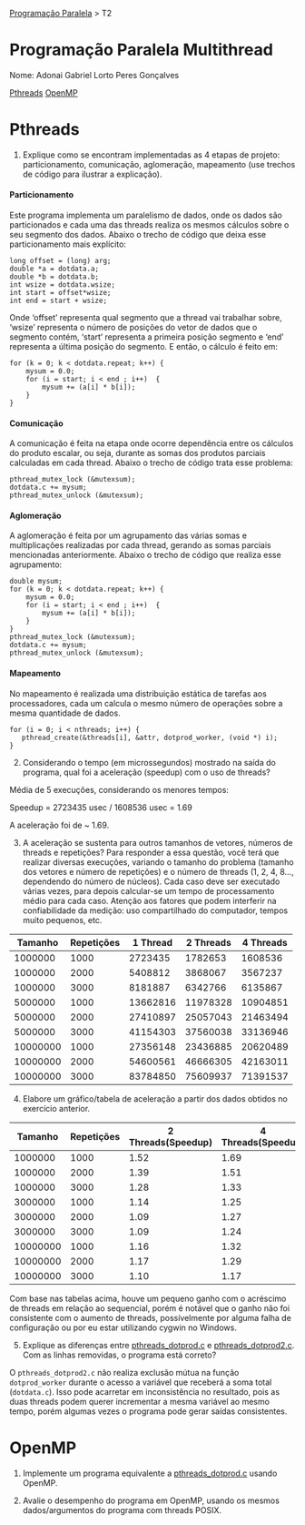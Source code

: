 [Programação Paralela](https://github.com/AndreaInfUFSM/elc139-2019a) > T2

# Programação Paralela Multithread

Nome: Adonai Gabriel Lorto Peres Gonçalves

[Pthreads](#Pthreads)
[OpenMP](#Openmp)

# Pthreads

1. Explique como se encontram implementadas as 4 etapas de projeto: particionamento, comunicação, aglomeração, mapeamento (use trechos de código para ilustrar a explicação).

#### Particionamento

Este programa implementa um paralelismo de dados, onde os dados são particionados e cada uma das threads realiza os mesmos cálculos sobre o seu segmento dos dados. Abaixo o trecho de código que deixa esse particionamento mais explícito:
```
long offset = (long) arg;
double *a = dotdata.a;
double *b = dotdata.b;
int wsize = dotdata.wsize;
int start = offset*wsize;
int end = start + wsize;
```
Onde ‘offset’ representa qual segmento que a thread vai trabalhar sobre, ‘wsize’ representa o número de posições do vetor de dados que o segmento contém, ‘start’ representa a primeira posição segmento e ‘end’ representa a última posição do segmento. E então, o cálculo é feito em:
```
for (k = 0; k < dotdata.repeat; k++) {
    mysum = 0.0;
    for (i = start; i < end ; i++)  {
        mysum += (a[i] * b[i]);
    }
}
```

#### Comunicação

A comunicação é feita na etapa onde ocorre dependência entre os cálculos do produto escalar, ou seja, durante as somas dos produtos parciais calculadas em cada thread. Abaixo o trecho de código trata esse problema:
```
pthread_mutex_lock (&mutexsum);
dotdata.c += mysum;
pthread_mutex_unlock (&mutexsum);
```

#### Aglomeração

A aglomeração é feita por um agrupamento das várias somas e multiplicações realizadas por cada thread, gerando as somas parciais mencionadas anteriormente. Abaixo o trecho de código que realiza esse agrupamento:
```
double mysum;
for (k = 0; k < dotdata.repeat; k++) {
    mysum = 0.0;
    for (i = start; i < end ; i++)  {
        mysum += (a[i] * b[i]);
    }
}
pthread_mutex_lock (&mutexsum);
dotdata.c += mysum;
pthread_mutex_unlock (&mutexsum);
```

#### Mapeamento

No mapeamento é realizada uma distribuição estática de tarefas aos processadores, cada um calcula o mesmo número de operações sobre a mesma quantidade de dados.
```
for (i = 0; i < nthreads; i++) {
   pthread_create(&threads[i], &attr, dotprod_worker, (void *) i);
}
```

2. Considerando o tempo (em microssegundos) mostrado na saída do programa, qual foi a aceleração (speedup) com o uso de threads?

Média de 5 execuções, considerando os menores tempos:

Speedup = 2723435 usec / 1608536 usec = 1.69

A aceleração foi de ~ 1.69.

3. A aceleração se sustenta para outros tamanhos de vetores, números de threads e repetições? Para responder a essa questão, você terá que realizar diversas execuções, variando o tamanho do problema (tamanho dos vetores e número de repetições) e o número de threads (1, 2, 4, 8..., dependendo do número de núcleos). Cada caso deve ser executado várias vezes, para depois calcular-se um tempo de processamento médio para cada caso. Atenção aos fatores que podem interferir na confiabilidade da medição: uso compartilhado do computador, tempos muito pequenos, etc.

| Tamanho  | Repetições | 1 Thread | 2 Threads | 4 Threads |
| -------- | ---------- | -------- | --------- | --------- |
| 1000000  | 1000       | 2723435  | 1782653   | 1608536   |
| 1000000  | 2000       | 5408812  | 3868067   | 3567237   |
| 1000000  | 3000       | 8181887  | 6342766   | 6135867   |
| 5000000  | 1000       | 13662816 | 11978328  | 10904851  |
| 5000000  | 2000       | 27410897 | 25057043  | 21463494  |
| 5000000  | 3000       | 41154303 | 37560038  | 33136946  |
| 10000000 | 1000       | 27356148 | 23436885  | 20620489  |
| 10000000 | 2000       | 54600561 | 46666305  | 42163011  |
| 10000000 | 3000       | 83784850 | 75609937  | 71391537  |

4. Elabore um gráfico/tabela de aceleração a partir dos dados obtidos no exercício anterior.

| Tamanho  | Repetições | 2 Threads(Speedup) | 4 Threads(Speedup) |
| -------- | ---------- | ------------------ | ------------------ |
| 1000000  | 1000       | 1.52               | 1.69               |
| 1000000  | 2000       | 1.39               | 1.51               |
| 1000000  | 3000       | 1.28               | 1.33               |
| 3000000  | 1000       | 1.14               | 1.25               |
| 3000000  | 2000       | 1.09               | 1.27               |
| 3000000  | 3000       | 1.09               | 1.24               |
| 10000000 | 1000       | 1.16               | 1.32               |
| 10000000 | 2000       | 1.17               | 1.29               |
| 10000000 | 3000       | 1.10               | 1.17               |

Com base nas tabelas acima, houve um pequeno ganho com o acréscimo de threads em relação ao sequencial, porém é notável que o ganho não foi consistente com o aumento de threads, possívelmente por alguma falha de configuração ou por eu estar utilizando cygwin no Windows.

5. Explique as diferenças entre [pthreads_dotprod.c](pthreads_dotprod/pthreads_dotprod.c) e [pthreads_dotprod2.c](pthreads_dotprod/pthreads_dotprod2.c). Com as linhas removidas, o programa está correto?

O `pthreads_dotprod2.c` não realiza exclusão mútua na função `dotprod_worker` durante o acesso a variável que receberá a soma total (`dotdata.c`). Isso pode acarretar em inconsistência no resultado, pois as duas threads podem querer incrementar a mesma variável ao mesmo tempo, porém algumas vezes o programa pode gerar saídas consistentes.

# OpenMP

1. Implemente um programa equivalente a [pthreads_dotprod.c](pthreads_dotprod/pthreads_dotprod.c) usando OpenMP.

2. Avalie o desempenho do programa em OpenMP, usando os mesmos dados/argumentos do programa com threads POSIX.